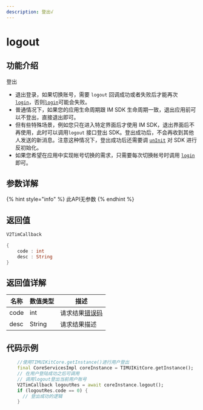 ```yaml
---
description: 登出√
---
```


# logout

## 功能介绍

登出

* 退出登录，如果切换账号，需要 `logout` 回调成功或者失败后才能再次 [`login`](login.md)，否则[`login`](login.md)可能会失败。
* 普通情况下，如果您的应用生命周期跟 IM SDK 生命周期一致，退出应用前可以不登出，直接退出即可。
* 但有些特殊场景，例如您只在进入特定界面后才使用 IM SDK，退出界面后不再使用，此时可以调用`logout` 接口登出 SDK。登出成功后，不会再收到其他人发送的新消息。注意这种情况下，登出成功后还需要调 [`unInit`](unInit.md) 对 SDK 进行反初始化。
* 如果您希望在应用中实现帐号切换的需求，只需要每次切换帐号时调用 [`login`](login.md) 即可。

## 参数详解

{% hint style="info" %}
此API无参数
{% endhint %}

## 返回值

```dart
V2TimCallback

{
    code : int
    desc : String
}
```

## 返回值详解

| 名称   | 数值类型   | 描述                                                             |
| ---- | ------ | -------------------------------------------------------------- |
| code | int    | 请求结果[错误码](https://cloud.tencent.com/document/product/269/1671) |
| desc | String | 请求结果描述                                                         |

## 代码示例  &#x20;

```dart
    //使用TIMUIKitCore.getInstance()进行用户登出
    final CoreServicesImpl coreInstance = TIMUIKitCore.getInstance();
    // 在用户登陆成功之后可调用
    // 调用logout登出当前用户账号
    V2TimCallback logoutRes = await coreInstance.logout();
    if (logoutRes.code == 0) {
      // 登出成功的逻辑
    }
```

